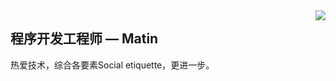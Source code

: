 <img align="right" src="https://count.getloli.com/get/@:Minori-ty?theme=rule34">

## 程序开发工程师 — Matin

热爱技术，综合各要素Social etiquette，更进一步。








